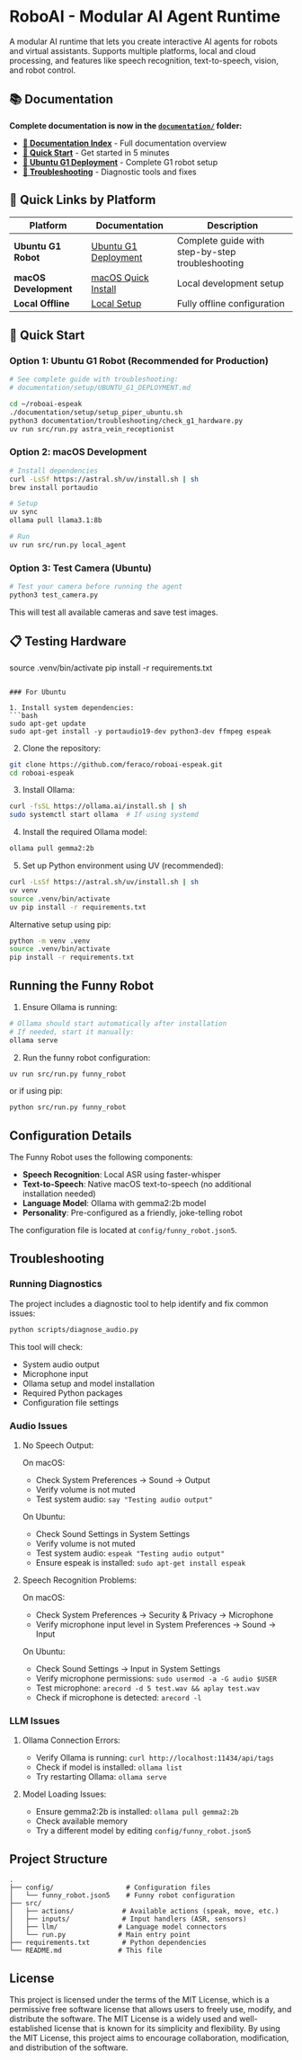 # RoboAI - Modular AI Agent Runtime

A modular AI runtime that lets you create interactive AI agents for robots and virtual assistants. Supports multiple platforms, local and cloud processing, and features like speech recognition, text-to-speech, vision, and robot control.

## 📚 Documentation

**Complete documentation is now in the [`documentation/`](documentation/) folder:**

- **[📖 Documentation Index](documentation/README.md)** - Full documentation overview
- **[🚀 Quick Start](documentation/setup/QUICKSTART.md)** - Get started in 5 minutes
- **[🤖 Ubuntu G1 Deployment](documentation/setup/UBUNTU_G1_DEPLOYMENT.md)** - Complete G1 robot setup
- **[🔧 Troubleshooting](documentation/troubleshooting/)** - Diagnostic tools and fixes

## 🎯 Quick Links by Platform

| Platform | Documentation | Description |
|----------|---------------|-------------|
| **Ubuntu G1 Robot** | [Ubuntu G1 Deployment](documentation/setup/UBUNTU_G1_DEPLOYMENT.md) | Complete guide with step-by-step troubleshooting |
| **macOS Development** | [macOS Quick Install](documentation/setup/QUICK_INSTALL_MAC.md) | Local development setup |
| **Local Offline** | [Local Setup](documentation/setup/LOCAL_SETUP.md) | Fully offline configuration |


## 🚀 Quick Start

### Option 1: Ubuntu G1 Robot (Recommended for Production)

```bash
# See complete guide with troubleshooting:
# documentation/setup/UBUNTU_G1_DEPLOYMENT.md

cd ~/roboai-espeak
./documentation/setup/setup_piper_ubuntu.sh
python3 documentation/troubleshooting/check_g1_hardware.py
uv run src/run.py astra_vein_receptionist
```

### Option 2: macOS Development

```bash
# Install dependencies
curl -LsSf https://astral.sh/uv/install.sh | sh
brew install portaudio

# Setup
uv sync
ollama pull llama3.1:8b

# Run
uv run src/run.py local_agent
```

### Option 3: Test Camera (Ubuntu)

```bash
# Test your camera before running the agent
python3 test_camera.py
```

This will test all available cameras and save test images.

## 📋 Testing Hardware
source .venv/bin/activate
pip install -r requirements.txt
```

### For Ubuntu

1. Install system dependencies:
```bash
sudo apt-get update
sudo apt-get install -y portaudio19-dev python3-dev ffmpeg espeak
```

2. Clone the repository:
```bash
git clone https://github.com/feraco/roboai-espeak.git
cd roboai-espeak
```

3. Install Ollama:
```bash
curl -fsSL https://ollama.ai/install.sh | sh
sudo systemctl start ollama  # If using systemd
```

4. Install the required Ollama model:
```bash
ollama pull gemma2:2b
```

5. Set up Python environment using UV (recommended):
```bash
curl -LsSf https://astral.sh/uv/install.sh | sh
uv venv
source .venv/bin/activate
uv pip install -r requirements.txt
```

Alternative setup using pip:
```bash
python -m venv .venv
source .venv/bin/activate
pip install -r requirements.txt
```

## Running the Funny Robot

1. Ensure Ollama is running:
```bash
# Ollama should start automatically after installation
# If needed, start it manually:
ollama serve
```

2. Run the funny robot configuration:
```bash
uv run src/run.py funny_robot
```

or if using pip:
```bash
python src/run.py funny_robot
```

## Configuration Details

The Funny Robot uses the following components:

- **Speech Recognition**: Local ASR using faster-whisper
- **Text-to-Speech**: Native macOS text-to-speech (no additional installation needed)
- **Language Model**: Ollama with gemma2:2b model
- **Personality**: Pre-configured as a friendly, joke-telling robot

The configuration file is located at `config/funny_robot.json5`.

## Troubleshooting

### Running Diagnostics

The project includes a diagnostic tool to help identify and fix common issues:

```bash
python scripts/diagnose_audio.py
```

This tool will check:
- System audio output
- Microphone input
- Ollama setup and model installation
- Required Python packages
- Configuration file settings

### Audio Issues

1. No Speech Output:
   
   On macOS:
   - Check System Preferences → Sound → Output
   - Verify volume is not muted
   - Test system audio: `say "Testing audio output"`
   
   On Ubuntu:
   - Check Sound Settings in System Settings
   - Verify volume is not muted
   - Test system audio: `espeak "Testing audio output"`
   - Ensure espeak is installed: `sudo apt-get install espeak`

2. Speech Recognition Problems:
   
   On macOS:
   - Check System Preferences → Security & Privacy → Microphone
   - Verify microphone input level in System Preferences → Sound → Input
   
   On Ubuntu:
   - Check Sound Settings → Input in System Settings
   - Verify microphone permissions: `sudo usermod -a -G audio $USER`
   - Test microphone: `arecord -d 5 test.wav && aplay test.wav`
   - Check if microphone is detected: `arecord -l`

### LLM Issues

1. Ollama Connection Errors:
   - Verify Ollama is running: `curl http://localhost:11434/api/tags`
   - Check if model is installed: `ollama list`
   - Try restarting Ollama: `ollama serve`

2. Model Loading Issues:
   - Ensure gemma2:2b is installed: `ollama pull gemma2:2b`
   - Check available memory
   - Try a different model by editing `config/funny_robot.json5`

## Project Structure

```
.
├── config/                  # Configuration files
│   └── funny_robot.json5    # Funny robot configuration
├── src/
│   ├── actions/            # Available actions (speak, move, etc.)
│   ├── inputs/             # Input handlers (ASR, sensors)
│   ├── llm/               # Language model connectors
│   └── run.py             # Main entry point
├── requirements.txt        # Python dependencies
└── README.md              # This file
```



## License

This project is licensed under the terms of the MIT License, which is a permissive free software license that allows users to freely use, modify, and distribute the software. The MIT License is a widely used and well-established license that is known for its simplicity and flexibility. By using the MIT License, this project aims to encourage collaboration, modification, and distribution of the software.
